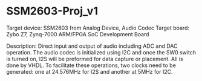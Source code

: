 # SSM2603-Proj_v1

Target device: SSM2603 from Analog Device, Audio Codec
Target board: Zybo Z7, Zynq-7000 ARM/FPGA SoC Development Board

Description: Direct input and output of audio including ADC and DAC operation. The audio codec is initialized using I2C and 
once the SW0 switch is turned on, I2S will be preformed for data capture or placement. All is done by VHDL.
To facilitate these operations, two clocks need to be generated: one at 24.576MHz for I2S and another at 5MHz for I2C.
